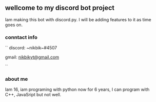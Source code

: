 ## wellcome to my discord bot project

Iam making this bot with discord.py. I will be adding features to it as time goes on.

### conntact info
``
discord: ~nikbik~#4507


gmail: nikbikyt@gmail.com

``
### about me
Iam 16, iam programing with python now for 6 years, I can program with C++, JavaSript but not well.
